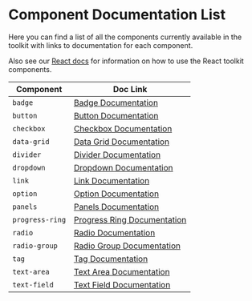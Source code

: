 # Component Documentation List

Here you can find a list of all the components currently available in the
toolkit with links to documentation for each component.

Also see our [React docs](../src/react/README.md) for information on how to use
the React toolkit components.

| Component       | Doc Link                                                      |
| --------------- | ------------------------------------------------------------- |
| `badge`         | [Badge Documentation](../src/badge/README.md)                 |
| `button`        | [Button Documentation](../src/button/README.md)               |
| `checkbox`      | [Checkbox Documentation](../src/checkbox/README.md)           |
| `data-grid`     | [Data Grid Documentation](../src/data-grid/README.md)         |
| `divider`       | [Divider Documentation](../src/divider/README.md)             |
| `dropdown`      | [Dropdown Documentation](../src/dropdown/README.md)           |
| `link`          | [Link Documentation](../src/link/README.md)                   |
| `option`        | [Option Documentation](../src/option/README.md)               |
| `panels`        | [Panels Documentation](../src/panels/README.md)               |
| `progress-ring` | [Progress Ring Documentation](../src/progress-ring/README.md) |
| `radio`         | [Radio Documentation](../src/radio/README.md)                 |
| `radio-group`   | [Radio Group Documentation](../src/radio-group/README.md)     |
| `tag`           | [Tag Documentation](../src/tag/README.md)                     |
| `text-area`     | [Text Area Documentation](../src/text-area/README.md)         |
| `text-field`    | [Text Field Documentation](../src/text-field/README.md)       |
